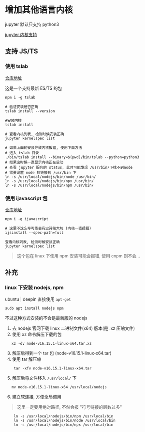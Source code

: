 # 增加其他语言内核

jupyter 默认只支持 python3

[jupyter 内核支持](https://github.com/jupyter/jupyter/wiki/Jupyter-kernels)

## 支持 JS/TS

### 使用 tslab

[仓库地址](https://github.com/yunabe/tslab)

这是一个支持最新 ES/TS 的包

```
npm i -g tslab

# 验证安装是否正确
tslab install --version

#安装内核
tslab install

# 查看内核列表, 检测时候安装正确
jupyter kernelspec list

# 如果上面的安装导致内核报错, 使用下面方法
# 进入 tslab 目录
./bin/tslab install --binary=$(pwd)/bin/tslab --python=python3
# 如果这时候一直显示内核正在启动
# 查看 jupyter 服务的 status, 此时可能发现 /usr/bin/下找不到node
# 需要设置 node 软链接到 /usr/bin 下
ln -s /usr/local/nodejs/bin/node /usr/bin/
ln -s /usr/local/nodejs/bin/npx /usr/bin/
ln -s /usr/local/nodejs/bin/npm /usr/bin/

```

### 使用 ijavascript 包

[仓库地址](https://github.com/n-riesco/ijavascript)

```shell
npm i -g ijavascript

# 这里不这么写可能会有史诗级大坑 (内核一直报错)
ijsinstall --spec-path=full

查看内核列表, 检测时候安装正确
jupyter kernelspec list
```

> 这个包在 linux 下使用 npm 安装可能会报错, 使用 cnpm 则不会...

## 补充

### linux 下安装 nodejs, npm

ubuntu | deepin 直接使用 `apt-get`

```shell
sudo apt install nodejs npm
```

不过这种方式安装的不会是最新版的 nodejs

1. 去 nodejs 官网下载 linux 二进制文件(x64) 版本(是 .xz 压缩文件)
2. 使用 xz 命令解压下载的包
```shell
   xz -dv node-v16.15.1-linux-x64.tar.xz
```
3. 解压后得到一个 tar 包 (node-v16.15.1-linux-x64.tar)
4. 使用 tar 解压缩

```shell
    tar -xfv node-v16.15.1-linux-x64.tar
```

5. 解压后将文件移入 `/usr/local/` 下

```shell
   mv node-v16.15.1-linux-x64 /usr/local/nodejs
```

6. 建立软连接, 方便全局调用

> 这里一定要用绝对路径, 不然会报 "符号链接的层数过多" 
```shell
    ln -s /usr/local/nodejs/bin/npm /usr/local/bin
    ln -s /usr/local/nodejs/bin/node /usr/local/bin
    ln -s /usr/local/nodejs/bin/npx /usr/local/bin
```
